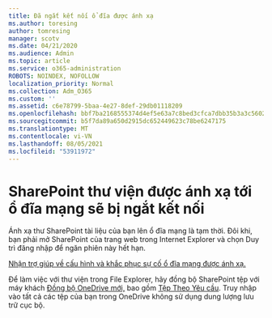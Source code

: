 ```yaml
---
title: Đã ngắt kết nối ổ đĩa được ánh xạ
ms.author: toresing
author: tomresing
manager: scotv
ms.date: 04/21/2020
ms.audience: Admin
ms.topic: article
ms.service: o365-administration
ROBOTS: NOINDEX, NOFOLLOW
localization_priority: Normal
ms.collection: Adm_O365
ms.custom: ''
ms.assetid: c6e78799-5baa-4e27-8def-29db01118209
ms.openlocfilehash: bbf7ba2168555374d4ef5e63a7c8bed3cfca7dbb35b3a3c5602d3b0d1d2fda0a
ms.sourcegitcommit: b5f7da89a650d2915dc652449623c78be6247175
ms.translationtype: MT
ms.contentlocale: vi-VN
ms.lasthandoff: 08/05/2021
ms.locfileid: "53911972"
---
```

# <a name="sharepoint-libraries-mapped-to-network-drives-become-disconnected"></a>SharePoint thư viện được ánh xạ tới ổ đĩa mạng sẽ bị ngắt kết nối

Ánh xạ thư SharePoint tài liệu của bạn lên ổ đĩa mạng là tạm thời. Đôi khi, bạn phải mở SharePoint của trang  web trong Internet Explorer và chọn Duy trì đăng nhập để ngăn phiên này hết hạn. 
  
[Nhận trợ giúp về cấu hình và khắc phục sự cố ổ đĩa mạng được ánh xạ.](https://docs.microsoft.com/sharepoint/support/administration/troubleshoot-mapped-network-drives)
  
Để làm việc với thư viện trong File Explorer, hãy đồng bộ SharePoint tệp với máy khách [Đồng bộ OneDrive mới,](https://support.office.com/article/6de9ede8-5b6e-4503-80b2-6190f3354a88.aspx) bao gồm [Tệp Theo Yêu cầu](https://support.office.com/article/0e6860d3-d9f3-4971-b321-7092438fb38e.aspx). Truy nhập vào tất cả các tệp của bạn trong OneDrive không sử dụng dung lượng lưu trữ cục bộ.
  

